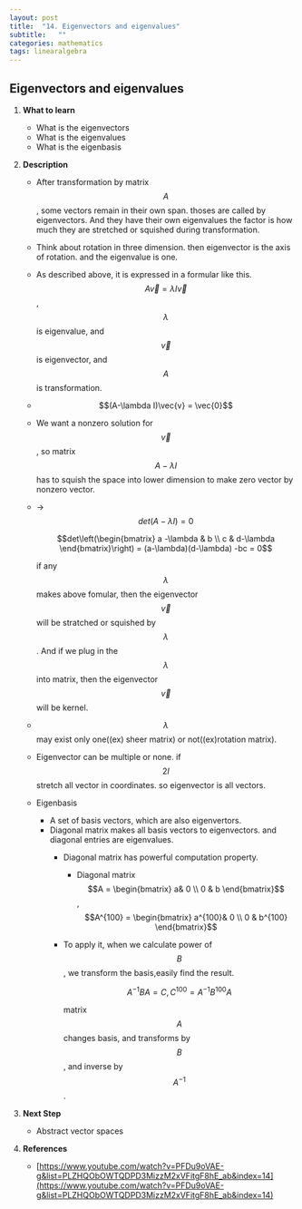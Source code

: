 ```yaml
---
layout: post
title:  "14. Eigenvectors and eigenvalues"
subtitle:   ""
categories: mathematics
tags: linearalgebra
---
```

## Eigenvectors and eigenvalues

1. **What to learn**
    - What is the eigenvectors
    - What is the eigenvalues
    - What is the eigenbasis
2. **Description**
    - After transformation by matrix $$A$$, some vectors remain in their own span. thoses are called by eigenvectors. And they have their own eigenvalues the factor is how much they are stretched or squished during transformation.
    - Think about rotation in three dimension. then eigenvector is the axis of rotation. and the eigenvalue is one.
    - As described above, it is expressed in a formular like this. $$A\vec{v} = \lambda I\vec{v}$$ , $$\lambda$$ is eigenvalue, and $$\vec{v}$$ is eigenvector, and $$A$$ is transformation.
    - $$(A-\lambda I)\vec{v} = \vec{0}$$
    - We want a nonzero solution for $$\vec{v}$$, so matrix $$A-\lambda I$$ has to squish the space into lower dimension to make zero vector by nonzero vector.
    - → $$det(A-\lambda I) = 0$$

        $$det\left(\begin{bmatrix}
        a -\lambda & b \\ c & d-\lambda
        \end{bmatrix}\right) = (a-\lambda)(d-\lambda) -bc = 0$$

        if any $$\lambda$$ makes above fomular, then the eigenvector $$\vec{v}$$ will be stratched or squished by $$\lambda$$. And if we plug in the $$\lambda$$ into matrix, then the eigenvector $$\vec{v}$$ will be kernel.

    - $$\lambda$$ may exist only one((ex) sheer matrix) or not((ex)rotation matrix).
    - Eigenvector can be multiple or none. if $$2I$$ stretch all vector in coordinates. so eigenvector is all vectors.
    - Eigenbasis
        - A set of basis vectors, which are also eigenvertors.
        - Diagonal matrix makes all basis vectors to eigenvectors. and diagonal entries are eigenvalues.
            - Diagonal matrix has powerful computation property.
                - Diagonal matrix $$A = \begin{bmatrix}
                a& 0 \\ 0 & b
                \end{bmatrix}$$, $$A^{100} = \begin{bmatrix}
                a^{100}& 0 \\ 0 & b^{100}
                \end{bmatrix}$$
            - To apply it, when we calculate power of $$B$$, we transform the basis,easily find the result.

                $$A^{-1}BA = C, C^{100} = A^{-1}B^{100}A$$

                matrix $$A$$ changes basis, and transforms by $$B$$, and inverse by $$A^{-1}$$.

3. **Next Step**
    - Abstract vector spaces
4. **References**
    - [https://www.youtube.com/watch?v=PFDu9oVAE-g&list=PLZHQObOWTQDPD3MizzM2xVFitgF8hE_ab&index=14](https://www.youtube.com/watch?v=PFDu9oVAE-g&list=PLZHQObOWTQDPD3MizzM2xVFitgF8hE_ab&index=14)